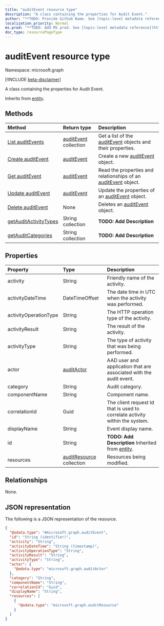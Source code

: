 ```yaml
---
title: "auditEvent resource type"
description: "A class containing the properties for Audit Event."
author: "**TODO: Provide Github Name. See [topic-level metadata reference](https://msgo.azurewebsites.net/add/document/guidelines/metadata.html#topic-level-metadata)**"
localization_priority: Normal
ms.prod: "**TODO: Add MS prod. See [topic-level metadata reference](https://msgo.azurewebsites.net/add/document/guidelines/metadata.html#topic-level-metadata)**"
doc_type: resourcePageType
---
```


# auditEvent resource type

Namespace: microsoft.graph

[!INCLUDE [beta-disclaimer](../../includes/beta-disclaimer.md)]

A class containing the properties for Audit Event.


Inherits from [entity](../resources/entity.md).

## Methods
|Method|Return type|Description|
|:---|:---|:---|
|[List auditEvents](../api/auditevent-list.md)|[auditEvent](../resources/auditevent.md) collection|Get a list of the [auditEvent](../resources/auditevent.md) objects and their properties.|
|[Create auditEvent](../api/auditevent-create.md)|[auditEvent](../resources/auditevent.md)|Create a new [auditEvent](../resources/auditevent.md) object.|
|[Get auditEvent](../api/auditevent-get.md)|[auditEvent](../resources/auditevent.md)|Read the properties and relationships of an [auditEvent](../resources/auditevent.md) object.|
|[Update auditEvent](../api/auditevent-update.md)|[auditEvent](../resources/auditevent.md)|Update the properties of an [auditEvent](../resources/auditevent.md) object.|
|[Delete auditEvent](../api/auditevent-delete.md)|None|Deletes an [auditEvent](../resources/auditevent.md) object.|
|[getAuditActivityTypes](../api/auditevent-getauditactivitytypes.md)|String collection|**TODO: Add Description**|
|[getAuditCategories](../api/auditevent-getauditcategories.md)|String collection|**TODO: Add Description**|

## Properties
|Property|Type|Description|
|:---|:---|:---|
|activity|String|Friendly name of the activity.|
|activityDateTime|DateTimeOffset|The date time in UTC when the activity was performed.|
|activityOperationType|String|The HTTP operation type of the activity.|
|activityResult|String|The result of the activity.|
|activityType|String|The type of activity that was being performed.|
|actor|[auditActor](../resources/auditactor.md)|AAD user and application that are associated with the audit event.|
|category|String|Audit category.|
|componentName|String|Component name.|
|correlationId|Guid|The client request Id that is used to correlate activity within the system.|
|displayName|String|Event display name.|
|id|String|**TODO: Add Description** Inherited from [entity](../resources/entity.md).|
|resources|[auditResource](../resources/auditresource.md) collection|Resources being modified.|

## Relationships
None.

## JSON representation
The following is a JSON representation of the resource.
<!-- {
  "blockType": "resource",
  "keyProperty": "id",
  "@odata.type": "microsoft.graph.auditEvent",
  "baseType": "microsoft.graph.entity",
  "openType": false
}
-->
``` json
{
  "@odata.type": "#microsoft.graph.auditEvent",
  "id": "String (identifier)",
  "activity": "String",
  "activityDateTime": "String (timestamp)",
  "activityOperationType": "String",
  "activityResult": "String",
  "activityType": "String",
  "actor": {
    "@odata.type": "microsoft.graph.auditActor"
  },
  "category": "String",
  "componentName": "String",
  "correlationId": "Guid",
  "displayName": "String",
  "resources": [
    {
      "@odata.type": "microsoft.graph.auditResource"
    }
  ]
}
```

